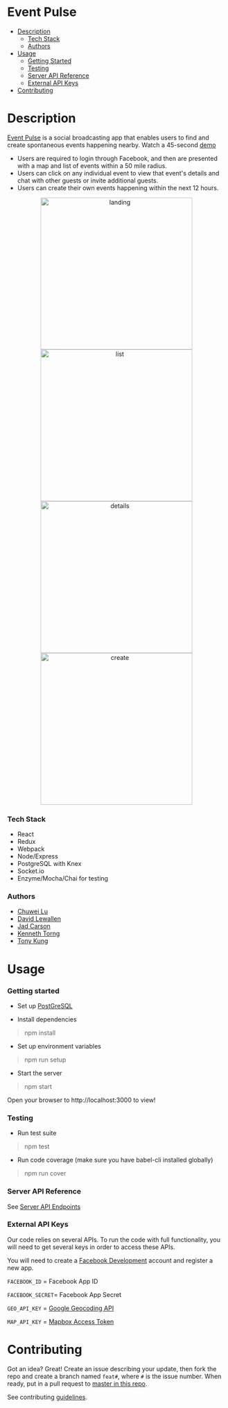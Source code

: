 Event Pulse
==============================

  - [Description](#description)
    - [Tech Stack](#tech-stack)
    - [Authors](#authors)
  - [Usage](#usage)
    - [Getting Started](#getting-started)
    - [Testing](#testing)
    - [Server API Reference](#server-api-reference)
    - [External API Keys](#external-api-keys)
  - [Contributing](#contributing)




# Description

[Event Pulse](https://eventpulse.herokuapp.com) is a social broadcasting app that enables users to find and create spontaneous events happening nearby. Watch a 45-second [demo](https://www.youtube.com/watch?v=cOEqyl28Teg)

  * Users are required to login through Facebook, and then are presented with a map and list of events within a 50 mile radius.
  * Users can click on any individual event to view that event's details and chat with other guests or invite additional guests.
  * Users can create their own events happening within the next 12 hours.

<p align="center">
  <img src="client/public/images/demo/landing.png" alt="landing" width="350"/>
  <img src="client/public/images/demo/list.png" alt="list" width="350"/>
  <img src="client/public/images/demo/details.png" alt="details" width="350"/>
  <img src="client/public/images/demo/create.png" alt="create" width="350"/>
</p>

### Tech Stack
  * React
  * Redux
  * Webpack
  * Node/Express
  * PostgreSQL with Knex
  * Socket.io
  * Enzyme/Mocha/Chai for testing

### Authors
  * [Chuwei Lu](https://github.com/sxcw)
  * [David Lewallen](https://github.com/davidlewallen)
  * [Jad Carson](https://github.com/jadcarson)
  * [Kenneth Torng](https://github.com/ktorng)
  * [Tony Kung](https://github.com/lpstandard)

# Usage
### Getting started
* Set up [PostGreSQL](docs/PostgreSETUP.md)

* Install dependencies
> npm install

* Set up environment variables
> npm run setup

* Start the server
> npm start

Open your browser to http://localhost:3000 to view!

### Testing
* Run test suite
> npm test

* Run code coverage (make sure you have babel-cli installed globally)
> npm run cover

### Server API Reference
See [Server API Endpoints](docs/ServerAPI.md)

### External API Keys
Our code relies on several APIs. To run the code with full functionality, you will need to get several keys in order to access these APIs.

You will need to create a [Facebook Development](https://developers.facebook.com) account and register a new app.

`FACEBOOK_ID` = Facebook App ID

`FACEBOOK_SECRET`= Facebook App Secret

`GEO_API_KEY` = [Google Geocoding API](https://developers.google.com/maps/documentation/geocoding/start)

`MAP_API_KEY` = [Mapbox Access Token](https://www.mapbox.com/help/create-api-access-token/)


# Contributing
Got an idea? Great! Create an issue describing your update, then fork the repo and create a branch named `feat#`, where `#` is the issue number. When ready, put in a pull request to [master in this repo](https://github.com/ConstGitSum/EventPulse).

See contributing [guidelines](docs/CONTRIBUTING.md).
